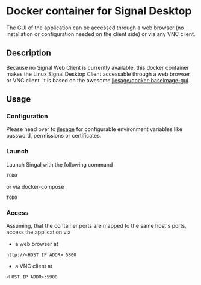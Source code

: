 # Docker container for Signal Desktop

The GUI of the application can be accessed through a web browser (no installation or configuration needed on the client side) or via any VNC client.

## Description

Because no Signal Web Client is currently available, this docker container makes the Linux Signal Desktop Client accessable through a web browser or VNC client. It is based on the awesome [jlesage/docker-baseimage-gui](https://github.com/jlesage/docker-baseimage-gui).

## Usage

### Configuration

Please head over to [jlesage](https://github.com/jlesage/docker-baseimage-gui#environment-variables) for configurable environment variables like password, permissions or certificates.

### Launch

Launch Singal with the following command
```
TODO
```
or via docker-compose
```
TODO
```

### Access

Assuming, that the container ports are mapped to the same host's ports, access the application via

- a web browser at

```http://<HOST IP ADDR>:5800```

- a VNC client at

```<HOST IP ADDR>:5900```